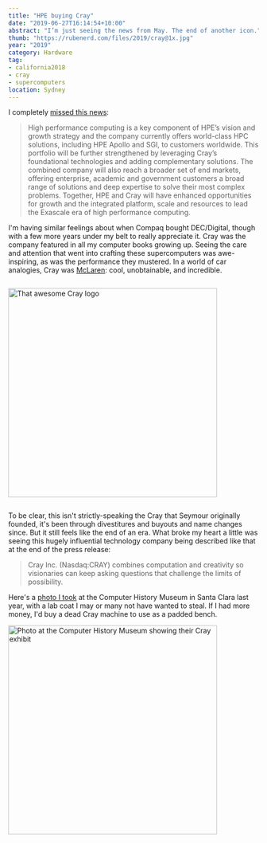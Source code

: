 ```yaml
---
title: "HPE buying Cray"
date: "2019-06-27T16:14:54+10:00"
abstract: "I’m just seeing the news from May. The end of another icon."
thumb: "https://rubenerd.com/files/2019/cray@1x.jpg"
year: "2019"
category: Hardware
tag:
- california2018
- cray
- supercomputers
location: Sydney
---
```

I completely [missed this news](https://www.hpe.com/us/en/newsroom/press-release/2019/05/hpe-to-acquire-supercomputing-leader-cray.html)\:

> High performance computing is a key component of HPE’s vision and growth strategy and the company currently offers world-class HPC solutions, including HPE Apollo and SGI, to customers worldwide. This portfolio will be further strengthened by leveraging Cray’s foundational technologies and adding complementary solutions.  The combined company will also reach a broader set of end markets, offering enterprise, academic and government customers a broad range of solutions and deep expertise to solve their most complex problems. Together, HPE and Cray will have enhanced opportunities for growth and the integrated platform, scale and resources to lead the Exascale era of high performance computing.

I'm having similar feelings about when Compaq bought DEC/Digital, though with a few more years under my belt to really appreciate it. Cray was the company featured in all my computer books growing up. Seeing the care and attention that went into crafting these supercomputers was awe-inspiring, as was the performance they mustered. In a world of car analogies, Cray was [McLaren](https://rubenerd.com/spellging-mistaes-for-this-week/)\: cool, unobtainable, and incredible.

<p><img src="https://rubenerd.com/files/2019/Cray_Inc._logo.svg" alt="That awesome Cray logo" style="width:420px; padding:1em 0" /></p>

To be clear, this isn't strictly-speaking the Cray that Seymour originally founded, it's been through divestitures and buyouts and name changes since. But it still feels like the end of an era. What broke my heart a little was seeing this hugely influential technology company being described like that at the end of the press release:

> Cray Inc. (Nasdaq:CRAY) combines computation and creativity so visionaries can keep asking questions that challenge the limits of possibility.

Here's a [photo I took](https://www.instagram.com/p/BlRX5ayl5mt/) at the Computer History Museum in Santa Clara last year, with a lab coat I may or many not have wanted to steal. If I had more money, I'd buy a dead Cray machine to use as a padded bench.

<p><img src="https://rubenerd.com/files/2019/cray@1x.jpg" srcset="https://rubenerd.com/files/2019/cray@1x.jpg 1x, https://rubenerd.com/files/2019/cray@2x.jpg 2x" alt="Photo at the Computer History Museum showing their Cray exhibit" style="width:420px; height:420px;" /></p>

